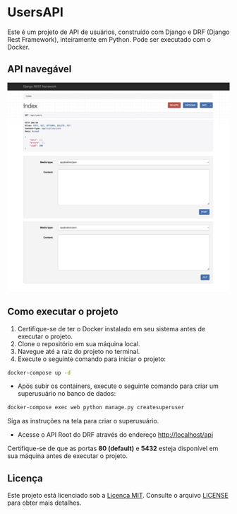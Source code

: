# UsersAPI

Este é um projeto de API de usuários, construído com Django e DRF (Django Rest Framework), inteiramente em Python. Pode
ser executado com o Docker.

## API navegável

![demo.png](assets/img/demo.png)

## Como executar o projeto

1. Certifique-se de ter o Docker instalado em seu sistema antes de executar o projeto.
2. Clone o repositório em sua máquina local.
3. Navegue até a raiz do projeto no terminal.
4. Execute o seguinte comando para iniciar o projeto:

```bash 
docker-compose up -d
```

- Após subir os containers, execute o seguinte comando para criar um superusuário no banco de dados:

```bash
docker-compose exec web python manage.py createsuperuser
```

Siga as instruções na tela para criar o superusuário.

- Acesse o API Root do DRF através do endereço [http://localhost/api](http://localhost/api)

Certifique-se de que as portas **80 (default)** e **5432** esteja disponível em sua máquina antes de executar o projeto.

## Licença

Este projeto está licenciado sob a [Licença MIT](https://opensource.org/license/mit/). Consulte o
arquivo [LICENSE](./LICENSE) para obter mais detalhes.
